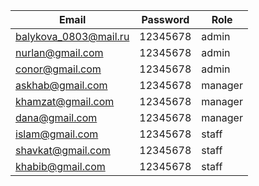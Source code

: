 | Email                 | Password | Role    |
|-----------------------|----------|---------|
| balykova_0803@mail.ru | 12345678 | admin   |
| nurlan@gmail.com      | 12345678 | admin   |
| conor@gmail.com       | 12345678 | admin   |
| askhab@gmail.com      | 12345678 | manager |
| khamzat@gmail.com     | 12345678 | manager |
| dana@gmail.com        | 12345678 | manager |
| islam@gmail.com       | 12345678 | staff   |
| shavkat@gmail.com     | 12345678 | staff   |
| khabib@gmail.com      | 12345678 | staff   |